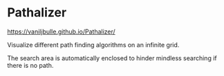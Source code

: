 # Pathalizer

https://vaniljbulle.github.io/Pathalizer/

Visualize different path finding algorithms on an infinite grid.

The search area is automatically enclosed to hinder mindless searching if there is no path.
